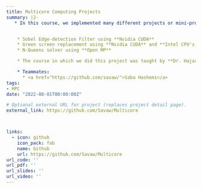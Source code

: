 ```yaml
---
title: Multicore Computing Projects
summary: |2-
   * In this course, we implemented many different projects or mini-projects using different frameworks of multi-core computing, the most prominent of which are listed below:


    * Sobel Edge-detection Filter using **Nvidia CUDA**
    * Green screen replacement using **Nvidia CUDA** and **Intel CPU's Vector Processing** (SIMD) capabilities (separately)
    * N-Queens solver using **Open MP**

    * The course in which we did this project was taught by **Dr. Hajar Falahati** at Sharif University of Technology.  

    * Teammates:
      * <a href="https://github.com/savaw/">Saba Hashemi</a>
tags:
- HPC
date: "2022-08-01T00:00:00Z"

# Optional external URL for project (replaces project detail page).
external_link: https://github.com/Savaw/Multicore



links:
  - icon: github
    icon_pack: fab
    name: Github
    url: https://github.com/Savaw/Multicore
url_code: ''
url_pdf: ''
url_slides: ''
url_video: ''
---
```


